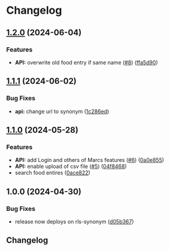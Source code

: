 # Changelog

## [1.2.0](https://github.com/newtri-science/synonym-tool/compare/v1.1.1...v1.2.0) (2024-06-04)


### Features

* **API:** overwrite old food entry if same name ([#8](https://github.com/newtri-science/synonym-tool/issues/8)) ([ffa5d90](https://github.com/newtri-science/synonym-tool/commit/ffa5d90f0635813e56c2181561657a58decacc9d))

## [1.1.1](https://github.com/newtri-science/synonym-tool/compare/v1.1.0...v1.1.1) (2024-06-02)


### Bug Fixes

* **api:** change url to synonym ([1c286ed](https://github.com/newtri-science/synonym-tool/commit/1c286ed3e0138ad0d40516cb933acf511970a606))

## [1.1.0](https://github.com/newtri-science/synonym-tool/compare/v1.0.0...v1.1.0) (2024-05-28)


### Features

* **API:** add Login and others of Marcs features ([#6](https://github.com/newtri-science/synonym-tool/issues/6)) ([0a0e855](https://github.com/newtri-science/synonym-tool/commit/0a0e8553d55d89bc63a74ecd896b4d2aed064476))
* **API:** enable upload of csv file ([#5](https://github.com/newtri-science/synonym-tool/issues/5)) ([04f8468](https://github.com/newtri-science/synonym-tool/commit/04f846835bf95d21c90cce3b5232d577a56672a9))
* search food entires ([0ace822](https://github.com/newtri-science/synonym-tool/commit/0ace8229e91fd7c7d84357d7785e0be0554871e9))

## 1.0.0 (2024-04-30)


### Bug Fixes

* release now deploys on rls-synonym ([d05b367](https://github.com/newtri-science/synonym-tool/commit/d05b3673684306694b27264b77976b265dd7179c))

## Changelog

